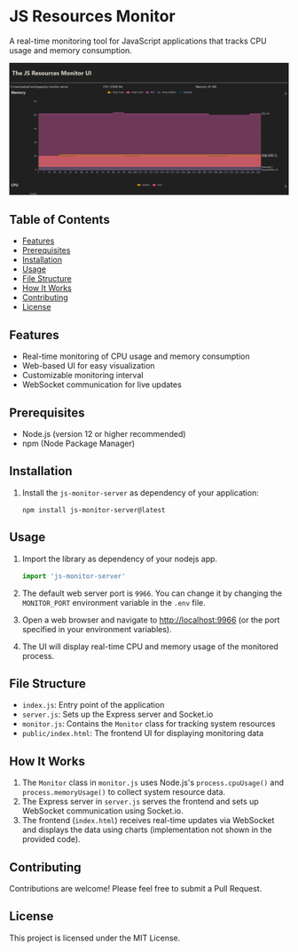 # JS Resources Monitor

A real-time monitoring tool for JavaScript applications that tracks CPU usage and memory consumption.

![JS Monitor Server](https://github.com/EduardoPetrini/js-monitor-server/blob/2cf1ddac07fb02cd119be1efa6c10117aa50c812/docs/ss.png?raw=true)

## Table of Contents
- [Features](#features)
- [Prerequisites](#prerequisites)
- [Installation](#installation)
- [Usage](#usage)
- [File Structure](#file-structure)
- [How It Works](#how-it-works)
- [Contributing](#contributing)
- [License](#license)

## Features

- Real-time monitoring of CPU usage and memory consumption
- Web-based UI for easy visualization
- Customizable monitoring interval
- WebSocket communication for live updates

## Prerequisites

- Node.js (version 12 or higher recommended)
- npm (Node Package Manager)

## Installation

1. Install the `js-monitor-server` as dependency of your application:
   ```
   npm install js-monitor-server@latest
   ```



## Usage

1. Import the library as dependency of your nodejs app. 
   ```javascript
   import 'js-monitor-server'
   ```

2. The default web server port is `9966`. You can change it by changing the `MONITOR_PORT` environment variable in the `.env` file.

3. Open a web browser and navigate to [http://localhost:9966](http://localhost:9966) (or the port specified in your environment variables).

4. The UI will display real-time CPU and memory usage of the monitored process.

## File Structure

- `index.js`: Entry point of the application
- `server.js`: Sets up the Express server and Socket.io
- `monitor.js`: Contains the `Monitor` class for tracking system resources
- `public/index.html`: The frontend UI for displaying monitoring data

## How It Works

1. The `Monitor` class in `monitor.js` uses Node.js's `process.cpuUsage()` and `process.memoryUsage()` to collect system resource data.
2. The Express server in `server.js` serves the frontend and sets up WebSocket communication using Socket.io.
3. The frontend (`index.html`) receives real-time updates via WebSocket and displays the data using charts (implementation not shown in the provided code).

## Contributing

Contributions are welcome! Please feel free to submit a Pull Request.

## License

This project is licensed under the MIT License.
